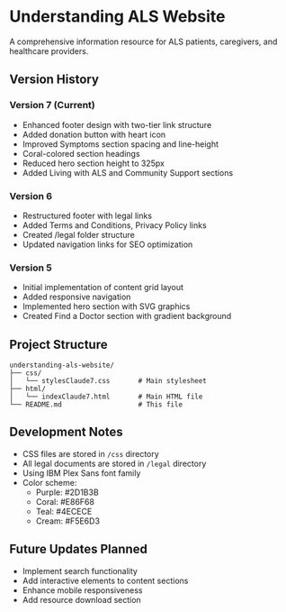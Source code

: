 # Understanding ALS Website

A comprehensive information resource for ALS patients, caregivers, and healthcare providers.

## Version History

### Version 7 (Current)
- Enhanced footer design with two-tier link structure
- Added donation button with heart icon
- Improved Symptoms section spacing and line-height
- Coral-colored section headings
- Reduced hero section height to 325px
- Added Living with ALS and Community Support sections

### Version 6
- Restructured footer with legal links
- Added Terms and Conditions, Privacy Policy links
- Created /legal folder structure
- Updated navigation links for SEO optimization

### Version 5
- Initial implementation of content grid layout
- Added responsive navigation
- Implemented hero section with SVG graphics
- Created Find a Doctor section with gradient background

## Project Structure

```
understanding-als-website/
├── css/
│   └── stylesClaude7.css       # Main stylesheet
├── html/
│   └── indexClaude7.html       # Main HTML file
└── README.md                   # This file
```

## Development Notes

- CSS files are stored in `/css` directory
- All legal documents are stored in `/legal` directory
- Using IBM Plex Sans font family
- Color scheme:
  - Purple: #2D1B3B
  - Coral: #E86F68
  - Teal: #4ECECE
  - Cream: #F5E6D3

## Future Updates Planned
- Implement search functionality
- Add interactive elements to content sections
- Enhance mobile responsiveness
- Add resource download section